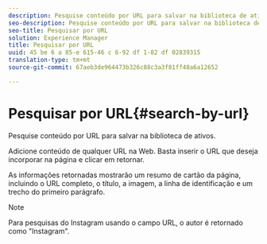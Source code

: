 ```yaml
---
description: Pesquise conteúdo por URL para salvar na biblioteca de ativos.
seo-description: Pesquise conteúdo por URL para salvar na biblioteca de ativos.
seo-title: Pesquisar por URL
solution: Experience Manager
title: Pesquisar por URL
uuid: 45 be 6 a 85-e 615-46 c 6-92 df 1-82 df 02839315
translation-type: tm+mt
source-git-commit: 67aeb3de964473b326c88c3a3f81ff48a6a12652

---
```



# Pesquisar por URL{#search-by-url}

Pesquise conteúdo por URL para salvar na biblioteca de ativos.

Adicione conteúdo de qualquer URL na Web. Basta inserir o URL que deseja incorporar na página e clicar em retornar.

As informações retornadas mostrarão um resumo de cartão da página, incluindo o URL completo, o título, a imagem, a linha de identificação e um trecho do primeiro parágrafo.

>[!NOTE]
>
>Para pesquisas do Instagram usando o campo URL, o autor é retornado como &quot;Instagram&quot;.


